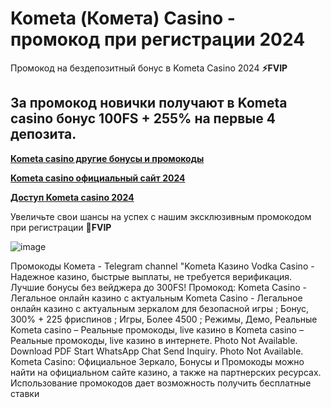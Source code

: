 # Kometa (Комета) Casino - промокод при регистрации 2024

Промокод на бездепозитный бонус в Kometa Casino 2024 **⚡️FVIP**

## За промокод новички получают в Kometa casino бонус 100FS + 255% на первые 4 депозита.

**[Kometa casino другие бонусы и промокоды](https://linkcasino.ru/kometa_fvip)**

**[Kometa casino официальный сайт 2024](https://linkcasino.ru/kometa_fvip)**

**[Доступ Kometa casino 2024](https://linkcasino.ru/kometa_fvip)**

Увеличьте свои шансы на успех с нашим эксклюзивным промокодом при регистрации **🍬FVIP**

![image](https://github.com/user-attachments/assets/a9bfc8f0-7739-489e-91ce-692787092bd1)

Промокоды Комета - Telegram channel "Kometa Казино Vodka Casino - Надежное казино, быстрые выплаты, не требуется верификация. Лучшие бонусы без вейджера до 300FS! Промокод: Kometa Casino - Легальное онлайн казино с актуальным Kometa Casino - Легальное онлайн казино с актуальным зеркалом для безопасной игры ; Бонус, 300% + 225 фриспинов ; Игры, Более 4500 ; Режимы, Демо, Реальные Kometa casino – Реальные промокоды, live казино в Kometa casino – Реальные промокоды, live казино в интернете. Photo Not Available. Download PDF Start WhatsApp Chat Send Inquiry. Photo Not Available. Kometa Casino: Официальное Зеркало, Бонусы и Промокоды можно найти на официальном сайте казино, а также на партнерских ресурсах. Использование промокодов дает возможность получить бесплатные ставки
